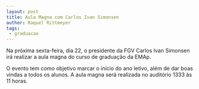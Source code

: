 ```yaml
---
layout: post
title: Aula Magna com Carlos Ivan Simonsen
author: Raquel Rittmeyer
tags:
 - graduacao
---
```


Na próxima sexta-feira, dia 22, o presidente da FGV Carlos Ivan
Simonsen irá realizar a aula magna do curso de graduação da EMAp.
 
O evento tem como objetivo marcar o início do ano letivo, além de dar
boas vindas a todos os alunos. A aula magna será realizada no
auditório 1333 às 11 horas.

